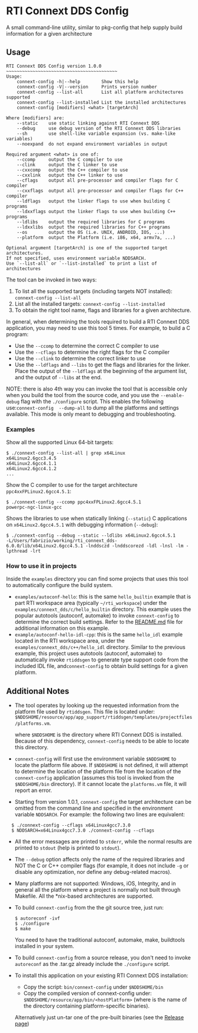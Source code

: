 # RTI Connext DDS Config

A small command-line utility, similar to pkg-config that help supply build information for a given architecture



## Usage

```
RTI Connext DDS Config version 1.0.0
~~~~~~~~~~~~~~~~~~~~~~~~~~~~~~~~~~~~~~~~~~
Usage:
    connext-config -h|--help        Show this help
    connext-config -V|--version     Prints version number
    connext-config --list-all       List all platform architectures supported
    connext-config --list-installed List the installed architectures
    connext-config [modifiers] <what> [targetArch]

Where [modifiers] are:
    --static    use static linking against RTI Connext DDS
    --debug     use debug version of the RTI Connext DDS libraries
    --sh        use shell-like variable expansion (vs. make-like variables)
    --noexpand  do not expand environment variables in output

Required argument <what> is one of:
    --ccomp     output the C compiler to use
    --clink     output the C linker to use
    --cxxcomp   output the C++ compiler to use
    --cxxlink   output the C++ linker to use
    --cflags    output all pre-processor and compiler flags for C compiler
    --cxxflags  output all pre-processor and compiler flags for C++ compiler
    --ldflags   output the linker flags to use when building C programs
    --ldxxflags output the linker flags to use when building C++ programs
    --ldlibs    output the required libraries for C programs
    --ldxxlibs  output the required libraries for C++ programs
    --os        output the OS (i.e. UNIX, ANDROID, IOS, ...)
    --platform  output the Platform (i.e. i86, x64, armv7a, ...)

Optional argument [targetArch] is one of the supported target architectures.
If not specified, uses environment variable NDDSARCH.
Use `--list-all` or `--list-installed` to print a list of architectures
```



The tool can be invoked in two ways:

1. To list all the supported targets (including targets NOT installed): 
   `connext-config --list-all`
2. List all the installed targets:
   `connext-config --list-installed`
3. To obtain the right tool name, flags and libraries for a given architecture. 

In general, when determining the tools required to build a RTI Connext DDS application, you may need to use this tool 5 times. For example, to build a C program:

* Use the `--ccomp` to determine the correct C compiler to use
* Use the `--cflags` to determine the right flags for the C compiler 
* Use the `--clink` to determine the correct linker to use
* Use the `--ldflags` and `--libs` to get the flags and libraries for the linker. Place the output of the `--ldflags` at the beginning of the argument list, and the output of `--libs` at the end.

NOTE: there is also 4th way you can invoke the tool that is accessible only when you build the tool from the source code, and you use the `--enable-debug` flag with the `./configure` script. This enables the following use:`connext-config  --dump-all` to dump all the platforms and settings available. This mode is only meant to debugging and troubleshooting.




### Examples

Show all the supported Linux 64-bit targets: 

```
$ ./connext-config --list-all | grep x64Linux
x64Linux2.6gcc3.4.5
x64Linux2.6gcc4.1.1
x64Linux2.6gcc4.1.2
...
```



Show the C compiler to use for the target architecture `ppc4xxFPLinux2.6gcc4.5.1`:

```
$ ./connext-config --ccomp ppc4xxFPLinux2.6gcc4.5.1
powerpc-ngc-linux-gcc
```



Shows the libraries to use when statically linking (`--static`) C applications on `x64Linux2.6gcc4.5.1` with debugging information (`--debug`):

```
$ ./connext-config --debug --static --ldlibs x64Linux2.6gcc4.5.1
-L/Users/fabrizio/working/rti_connext_dds-6.0.0/lib/x64Linux2.6gcc4.5.1 -lnddsczd -lnddscorezd -ldl -lnsl -lm -lpthread -lrt
```



### How to use it in projects

Inside the `examples` directory you can find some projects that uses this tool to automatically configure the build system.

* `examples/autoconf-hello`: this is the same `hello_builtin` example that is part RTI workspace area (typically `~/rti_workspace`) under the `examples/connext_dds/c/hello_builtin` directory. This example uses the popular autotools (autoconf, automake) to invoke `connext-config` to determine the correct build settings. 
  Refer to the [README.md](examples/autoconf-hello/README.md) file for additional information on this example.
* `example/autoconf-hello-idl-cpp`: this is the same `hello_idl` example located in the RTI workspace area, under the `examples/connext_dds/c++/hello_idl` directory. Similar to the previous example, this project uses autotools (autoconf, automake) to automatically invoke `rtiddsgen` to generate type support code from the included IDL file, and`connext-config` to obtain build settings for a given platform.





## Additional Notes

* The tool operates by looking up the requested information from the platform file used by `rtiddsgen`. This file is located under: `$NDDSHOME/resource/app/app_support/rtiddsgen/templates/projectfiles/platforms.vm`.

  where `$NDDSHOME` is the directory where RTI Connext DDS is installed.
  Because of this dependency, `connext-config` needs to be able to locate this directory.

* `connext-config` will first use the environment variable `$NDDSHOME` to locate the platform file above. If `$NDDSHOME` is not defined, it will attempt to determine the location of the platform file from the location of the `connext-config` application (assumes this tool is invoked from the `$NDDSHOME/bin` directory).
  If it cannot locate the `platforms.vm` file, it will report an error.

* Starting from version 1.0.1, `connext-config` the target architecture can be omitted from the command line and specified in the environment variable `NDDSARCH`. For example: the following two lines are equivalent:
  
```
  $ ./connext-config --cflags x64Linux4gcc7.3.0
  $ NDDSARCH=x64Linux4gcc7.3.0 ./connext-config --cflags
  ```
  
* All the error messages are printed to `stderr`, while the normal results are printed to `stdout` (help is printed to `stdout`).

* The `--debug` option affects only the name of the required libraries and NOT the C or C++ compiler flags (for example, it does not include `-g` or disable any optimization, nor define any debug-related macros). 

* Many platforms are not supported: Windows, iOS, Integrity, and in general all the platform where a project is normally not built through Makefile. All the *nix-based architectures are supported.

* To build `connext-config` from the the git source tree, just run:

  ```
  $ autoreconf -ivf
  $ ./configure
  $ make
  ```

  You need to have the traditional autoconf, automake, make, buildtools installed in your system.

* To build `connext-config` from a source release, you don't need to invoke `autoreconf` as the .tar.gz already include the `./configure` script.
  
* To install this application on your existing RTI Connext DDS installation:
  
  * Copy the script: `bin/connext-config` under `$NDDSHOME/bin`
  * Copy the compiled version of connext-config under: `$NDDSHOME/resource/app/bin/<hostPlatform>` (where <hostPlatform> is the name of the directory containing platform-specific binaries).
  
  Alternatively just un-tar one of the pre-built binaries (see the [Release page](https://github.com/rticommunity/connext-config/releases))
